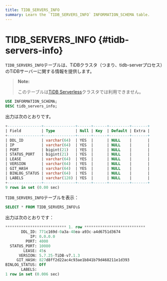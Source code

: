 ```yaml
---
title: TIDB_SERVERS_INFO
summary: Learn the `TIDB_SERVERS_INFO` INFORMATION_SCHEMA table.
---
```


# TIDB\_SERVERS\_INFO {#tidb-servers-info}

`TIDB_SERVERS_INFO`テーブルは、TiDBクラスタ（つまり、tidb-serverプロセス）のTiDBサーバーに関する情報を提供します。

> **Note:**
>
> このテーブルは[TiDB Serverless](https://docs.pingcap.com/tidbcloud/select-cluster-tier#tidb-serverless)クラスタでは利用できません。

```sql
USE INFORMATION_SCHEMA;
DESC tidb_servers_info;
```

出力は次のとおりです。

```sql
+---------------+--------------+------+------+---------+-------+
| Field         | Type         | Null | Key  | Default | Extra |
+---------------+--------------+------+------+---------+-------+
| DDL_ID        | varchar(64)  | YES  |      | NULL    |       |
| IP            | varchar(64)  | YES  |      | NULL    |       |
| PORT          | bigint(21)   | YES  |      | NULL    |       |
| STATUS_PORT   | bigint(21)   | YES  |      | NULL    |       |
| LEASE         | varchar(64)  | YES  |      | NULL    |       |
| VERSION       | varchar(64)  | YES  |      | NULL    |       |
| GIT_HASH      | varchar(64)  | YES  |      | NULL    |       |
| BINLOG_STATUS | varchar(64)  | YES  |      | NULL    |       |
| LABELS        | varchar(128) | YES  |      | NULL    |       |
+---------------+--------------+------+------+---------+-------+
9 rows in set (0.00 sec)
```

`TIDB_SERVERS_INFO`テーブルを表示：

```sql
SELECT * FROM TIDB_SERVERS_INFO\G
```

出力は次のとおりです：

```sql
*************************** 1. row ***************************
       DDL_ID: 771c169d-0a3a-48ea-a93c-a4d6751d3674
           IP: 0.0.0.0
         PORT: 4000
  STATUS_PORT: 10080
        LEASE: 45s
      VERSION: 5.7.25-TiDB-v7.1.3
     GIT_HASH: 827d8ff2d22ac4c93ae1b841b79d468211e1d393
BINLOG_STATUS: Off
       LABELS:
1 row in set (0.006 sec)
```
